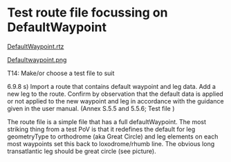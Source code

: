 # Test route file focussing on DefaultWaypoint

[DefaultWaypoint.rtz](./DefaultWaypoint.rtz)

[Defaultwaypoint.png](./DefaultWaypoint.png)

T14: Make/or choose a test file to suit 

6.9.8
s)	Import a route that contains default waypoint and leg data. Add a new leg to the route. Confirm by observation that the default data is applied or not applied to the new waypoint and leg in accordance with the guidance given in the user manual. (Annex S.5.5 and 5.5.6; Test file )

The route file is a simple file that has a full defaultWaypoint. The most striking thing from a test PoV is that it redefines the default for leg geometryType to orthodrome (aka Great Circle) and leg elements on each most waypoints set this back to loxodrome/rhumb line. The obvious long transatlantic leg should be great circle (see picture).

